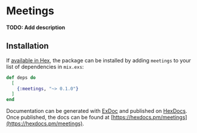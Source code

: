 # Meetings

**TODO: Add description**

## Installation

If [available in Hex](https://hex.pm/docs/publish), the package can be installed
by adding `meetings` to your list of dependencies in `mix.exs`:

```elixir
def deps do
  [
    {:meetings, "~> 0.1.0"}
  ]
end
```

Documentation can be generated with [ExDoc](https://github.com/elixir-lang/ex_doc)
and published on [HexDocs](https://hexdocs.pm). Once published, the docs can
be found at [https://hexdocs.pm/meetings](https://hexdocs.pm/meetings).

